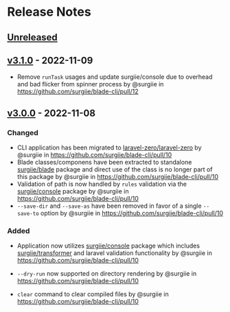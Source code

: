 # Release Notes

## [Unreleased](https://github.com/surgiie/blade-cli/compare/v3.1.0...master)

## [v3.1.0](https://github.com/surgiie/blade-cli/compare/v3.0.0...v3.1.0) - 2022-11-09
- Remove `runTask` usages and update surgiie/console due to overhead and bad flicker from spinner process by @surgiie in https://github.com/surgiie/blade-cli/pull/12

## [v3.0.0](https://github.com/surgiie/blade-cli/compare/v2.0.7...v3.0.0) - 2022-11-08

### Changed

- CLI application has been migrated to  [laravel-zero/laravel-zero](https://github.com/laravel-zero/laravel-zero) by @surgiie in https://github.com/surgiie/blade-cli/pull/10
- Blade classes/componens have been extracted to standalone [surgiie/blade](https://github.com/surgiie/blade) package and direct use of the class is no longer part of this package by @surgiie in https://github.com/surgiie/blade-cli/pull/10
- Validation of path is now handled by `rules` validation via the [surgiie/console](https://github.com/surgiie/console) package by @surgiie in https://github.com/surgiie/blade-cli/pull/10
- `--save-dir` and `--save-as` have been removed in favor of a single `--save-to` option by @surgiie in https://github.com/surgiie/blade-cli/pull/10

### Added
- Application now utilizes [surgiie/console](https://github.com/surgiie/console) package which includes [surgiie/transformer](https://github.com/surgiie/transformer) and laravel validation functionality by @surgiie in https://github.com/surgiie/blade-cli/pull/10

- `--dry-run` now supported on directory rendering by @surgiie in https://github.com/surgiie/blade-cli/pull/10
- `clear` command to clear compiled files by @surgiie in https://github.com/surgiie/blade-cli/pull/10
